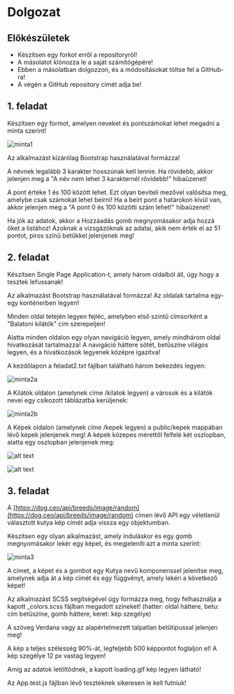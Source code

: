 # Dolgozat

## Előkészületek

* Készítsen egy forkot erről a repositoryról!
* A másolatot klónozza le a saját számítógépére!
* Ebben a másolatban dolgozzon, és a módosításokat töltse fel a GitHub-ra!
* A végén a GitHub repository címét adja be!

## 1. feladat

Készítsen egy formot, amelyen neveket és pontszámokat lehet megadni a minta szerint!

![minta1](minta1.png)

Az alkalmazást kizárólag Bootstrap használatával formázza!

A névnek legalább 3 karakter hosszúnak kell lennie. Ha rövidebb, akkor jelenjen meg a "A név nem lehet 3 karakternél rövidebb!" hibaüzenet!

A pont értéke 1 és 100 között lehet. Ezt olyan beviteli mezővel valósítsa meg, amelybe csak számokat lehet beírni! Ha a beírt pont a határokon kívül van, akkor jelenjen meg a "A pont 0 és 100 közötti szám lehet!" hibaüzenet!

Ha jók az adatok, akkor a Hozzáadás gomb megnyomásakor adja hozzá őket a listához! Azoknak a vizsgázóknak az adatai, akik nem érték el az 51 pontot, piros színű betűkkel jelenjenek meg!

## 2. feladat

Készítsen Single Page Application-t, amely három oldalból áll, úgy hogy a tesztek lefussanak! 

Az alkalmazást Bootstrap használatával formázza! Az oldalak tartalma egy-egy konténerben legyen!

Minden oldal tetején legyen fejléc, amelyben első szintű címsorként a "Balatoni kilátók" cím szerepeljen!

Alatta minden oldalon egy olyan navigáció legyen, amely mindhárom oldal hivatkozását tartalmazza! A navigáció háttere sötét, betűszíne világos legyen, és a hivatkozások legyenek középre igazítva!

A kezdőlapon a feladat2.txt fájlban található három bekezdés legyen:

![minta2a](minta2a.png)

A Kilátók oldalon (amelynek címe /kilatok legyen) a városok és a kilátók nevei egy csíkozott táblázatba kerüljenek:

![minta2b](minta2b.png)

A Képek oldalon (amelynek címe /kepek legyen) a public/kepek mappában lévő képek jelenjenek meg! A képek közepes mérettől felfelé két oszlopban, alatta egy oszlopban jelenjenek meg:

![alt text](minta2c.png)

![alt text](minta2d.png)

## 3. feladat

A [https://dog.ceo/api/breeds/image/random](https://dog.ceo/api/breeds/image/random) címen lévő API egy véletlenül választott kutya kép címét adja vissza egy objektumban.

Készítsen egy olyan alkalmazást, amely induláskor és egy gomb megnyomásakor lekér egy képet, és megjeleníti azt a minta szerint:

![minta3](minta3.png)

A címet, a képet és a gombot egy Kutya nevű komponenssel jelenítse meg, amelynek adja át a kép címét és egy függvényt, amely lekéri a következő képet!

Az alkalmazást SCSS segítségével úgy formázza meg, hogy felhasználja a kapott _colors.scss fájlban megadott színeket! (hatter: oldal háttere, betu: cím betűszíne, gomb háttere, keret: kép szegélye)

A szöveg Verdana vagy az alapértelmezett talpatlan betűtípussal jelenjen meg!

A kép a teljes szélesség 90%-át, legfeljebb 500 képpontot foglaljon el! A kép szegélye 12 px vastag legyen!

Amíg az adatok letöltődnek, a kapott loading.gif kép legyen látható!

Az App.test.js fájlban lévő teszteknek sikeresen le kell futniuk!
